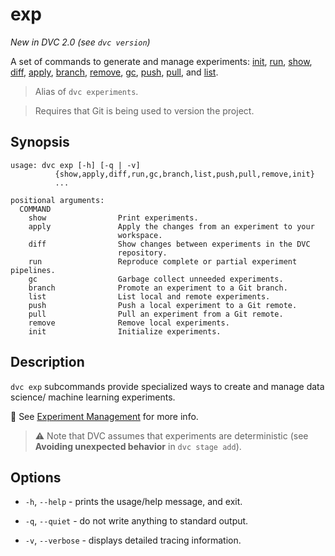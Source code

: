 # exp

_New in DVC 2.0 (see `dvc version`)_

A set of commands to generate and manage <abbr>experiments</abbr>:
[init](/doc/command-reference/exp/init),
[run](/doc/command-reference/exp/run), [show](/doc/command-reference/exp/show),
[diff](/doc/command-reference/exp/diff),
[apply](/doc/command-reference/exp/apply),
[branch](/doc/command-reference/exp/branch),
[remove](/doc/command-reference/exp/remove),
[gc](/doc/command-reference/exp/gc), [push](/doc/command-reference/exp/list),
[pull](/doc/command-reference/exp/pull), and
[list](/doc/command-reference/exp/list).

> Alias of `dvc experiments`.

> Requires that Git is being used to version the project.

## Synopsis

```usage
usage: dvc exp [-h] [-q | -v]
          {show,apply,diff,run,gc,branch,list,push,pull,remove,init}
          ...

positional arguments:
  COMMAND
    show                Print experiments.
    apply               Apply the changes from an experiment to your
                        workspace.
    diff                Show changes between experiments in the DVC
                        repository.
    run                 Reproduce complete or partial experiment pipelines.
    gc                  Garbage collect unneeded experiments.
    branch              Promote an experiment to a Git branch.
    list                List local and remote experiments.
    push                Push a local experiment to a Git remote.
    pull                Pull an experiment from a Git remote.
    remove              Remove local experiments.
    init                Initialize experiments.
```

## Description

`dvc exp` subcommands provide specialized ways to create and manage data
science/ machine learning experiments.

📖 See [Experiment Management](/doc/user-guide/experiment-management) for more
info.

> ⚠️ Note that DVC assumes that experiments are deterministic (see **Avoiding
> unexpected behavior** in `dvc stage add`).

## Options

- `-h`, `--help` - prints the usage/help message, and exit.

- `-q`, `--quiet` - do not write anything to standard output.

- `-v`, `--verbose` - displays detailed tracing information.
